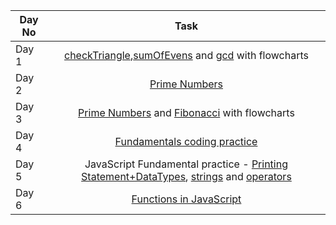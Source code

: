 | Day No |               Task             |   
| ------ | :----------------------------: |
| Day 1  |  [checkTriangle](https://github.com/Muskan2905/PlacementPrep/tree/main/C%2B%2B%20Questions/Problems/checkTriangle.cpp),[sumOfEvens](https://github.com/Muskan2905/PlacementPrep/tree/main/C%2B%2B%20Questions/Problems/sumOfEvens.cpp) and [gcd](https://github.com/Muskan2905/PlacementPrep/tree/main/C%2B%2B%20Questions/Problems/gcd.cpp) with flowcharts|
| Day 2  |  [Prime Numbers](https://github.com/Muskan2905/PlacementPrep/blob/main/C%2B%2B%20Questions/Problems/primeNumbers.cpp) | 
| Day 3  |  [Prime Numbers](https://github.com/Muskan2905/PlacementPrep/blob/main/C%2B%2B%20Questions/Problems/primeNumbers.cpp) and [Fibonacci](https://github.com/Muskan2905/PlacementPrep/blob/main/C%2B%2B%20Questions/Problems/fibonacci.cpp) with flowcharts| 
| Day 4  | [Fundamentals coding practice](https://classroom.codingninjas.com/app/classroom/me/920/content/13432/offering/115551/problem/1039) |
| Day 5  | JavaScript Fundamental practice - [Printing Statement+DataTypes](https://github.com/Muskan2905/PlacementPrep/blob/main/Projects/Fundamentals/JavaScript/print.js), [strings](https://github.com/Muskan2905/PlacementPrep/blob/main/Projects/Fundamentals/JavaScript/string.js) and [operators](https://github.com/Muskan2905/PlacementPrep/blob/main/Projects/Fundamentals/JavaScript/operator.js) |
| Day 6  | [Functions in JavaScript](https://github.com/Muskan2905/PlacementPrep/blob/main/Projects/Fundamentals/JavaScript/functions.js) |

